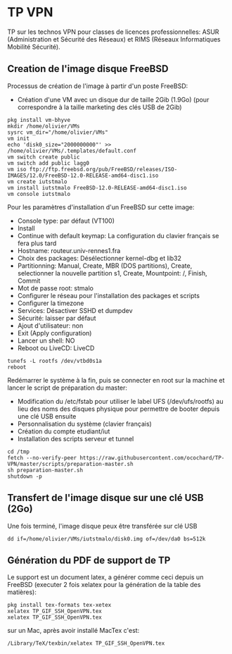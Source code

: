 # TP VPN

TP sur les technos VPN pour classes de licences professionnelles: ASUR (Administration et Sécurité des Réseaux) et RIMS (Réseaux Informatiques Mobilité Sécurité).

## Creation de l'image disque FreeBSD

Processus de création de l'image à partir d'un poste FreeBSD:
* Création d'une VM avec un disque dur de taille 2Gib (1.9Go) (pour correspondre à la taille marketing des clés USB de 2Gib)
```
pkg install vm-bhyve
mkdir /home/olivier/VMs
sysrc vm_dir="/home/olivier/VMs"
vm init
echo 'disk0_size="2000000000"' >> /home/olivier/VMs/.templates/default.conf
vm switch create public
vm switch add public lagg0
vm iso ftp://ftp.freebsd.org/pub/FreeBSD/releases/ISO-IMAGES/12.0/FreeBSD-12.0-RELEASE-amd64-disc1.iso
vm create iutstmalo
vm install iutstmalo FreeBSD-12.0-RELEASE-amd64-disc1.iso
vm console iutstmalo
```

Pour les paramètres d'installation d'un FreeBSD sur cette image:
* Console type: par défaut (VT100)
* Install
* Continue with default keymap: La configuration du clavier français se fera plus tard
* Hostname: routeur.univ-rennes1.fra
* Choix des packages: Désélectionner kernel-dbg et lib32
* Partitionning: Manual, Create, MBR (DOS partitions), Create, selectionner la nouvelle partition s1, Create, Mountpoint: /, Finish, Commit
* Mot de passe root: stmalo
* Configurer le réseau pour l'installation des packages et scripts
* Configurer la timezone
* Services: Désactiver SSHD et dumpdev
* Sécurité: laisser par défaut
* Ajout d'utilisateur: non
* Exit (Apply configuration)
* Lancer un shell: NO
* Reboot ou LiveCD: LiveCD

```
tunefs -L rootfs /dev/vtbd0s1a
reboot
```

Redémarrer le système à la fin, puis se connecter en root sur la machine et lancer le script de préparation du master:
* Modification du /etc/fstab pour utiliser le label UFS (/dev/ufs/rootfs) au lieu des noms des disques physique pour permettre de booter depuis une clé USB ensuite
* Personnalisation du système (clavier français)
* Création du compte etudiant/iut
* Installation des scripts serveur et tunnel

```
cd /tmp
fetch --no-verify-peer https://raw.githubusercontent.com/ocochard/TP-VPN/master/scripts/preparation-master.sh
sh preparation-master.sh
shutdown -p
```

## Transfert de l'image disque sur une clé USB (2Go)
Une fois terminé, l'image disque peux être transférée sur clé USB
```
dd if=/home/olivier/VMs/iutstmalo/disk0.img of=/dev/da0 bs=512k
```

## Génération du PDF de support de TP
Le support est un document latex, a générer comme ceci depuis un FreeBSD (executer 2 fois xelatex pour la génération de la table des matières):
```
pkg install tex-formats tex-xetex
xelatex TP_GIF_SSH_OpenVPN.tex
xelatex TP_GIF_SSH_OpenVPN.tex
```

sur un Mac, après avoir installé MacTex c'est:
```
/Library/TeX/texbin/xelatex TP_GIF_SSH_OpenVPN.tex
```
